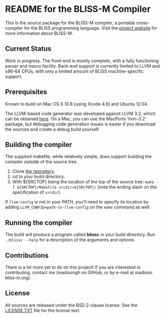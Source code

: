 README for the BLISS-M Compiler
===============================

This is the source package for the BLISS-M compiler, a portable
cross-compiler for the BLISS programming language.
Visit the [project website](http://madisongh.github.com/blissc)
for more information about BLISS-M.

Current Status
--------------

Work in progress.   The front-end is mostly complete, with a fully
functioning parser and macro facility.  Back-end support is currently
limited to LLVM and x86-64 CPUs, with only a limited amount of BLISS
machine-specific support.

Prerequisites
-------------

Known to build on Mac OS X 10.8 (using Xcode 4.6) and Ubuntu 12.04.

The LLVM-based code generator was developed against LLVM 3.2, which
can be obtained [here](http://llvm.org/releases/download.html#3.2).
On a Mac, you can use the MacPorts 'llvm-3.2' package, but debugging
code generation issues is easier if you download the sources and
create a debug build yourself.

Building the compiler
---------------------

The supplied makefile, while relatively simple, does support building
the compiler outside of the source tree.

1. Clone [the repository](https://github.com/madisongh/blissc.git).
2. cd to your build directory.
3. With ${SRCTOP} being the location of the top of the source tree:
   `make -f ${SRCTOP}/Makefile srcdir=${SRCTOP}/` (note the ending
   slash on the specification of `srcdir`).

If `llvm-config` is not in your PATH, you'll need to specify its
location by adding `LLVM_CONFIG=path-to-llvm-config` on the `make`
command as well.

Running the compiler
--------------------

The build will produce a program called **blissc** in your build
directory.  Run `./blissc --help` for a description of the arguments
and options.

Contributions
-------------

There is a lot more yet to do on this project!  If you are interested
in contributing, contact me (madisongh on GitHub, or by e-mail at
madison <at> bliss-m.org).

License
-------
All sources are released under the BSD 2-clause license.  See the
[LICENSE.TXT](https://github.com/madisongh/blissc/blob/master/LICENSE.TXT)
file for the license text.
